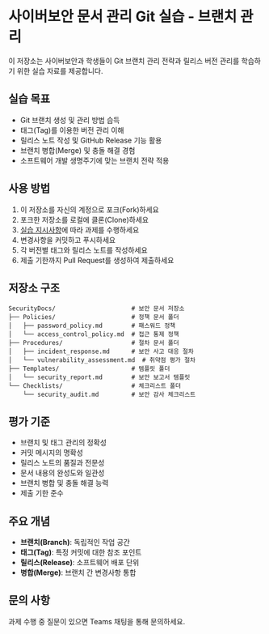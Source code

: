 # 사이버보안 문서 관리 Git 실습 - 브랜치 관리

이 저장소는 사이버보안과 학생들이 Git 브랜치 관리 전략과 릴리스 버전 관리를 학습하기 위한 실습 자료를 제공합니다.

## 실습 목표
- Git 브랜치 생성 및 관리 방법 습득
- 태그(Tag)를 이용한 버전 관리 이해
- 릴리스 노트 작성 및 GitHub Release 기능 활용
- 브랜치 병합(Merge) 및 충돌 해결 경험
- 소프트웨어 개발 생명주기에 맞는 브랜치 전략 적용

## 사용 방법
1. 이 저장소를 자신의 계정으로 포크(Fork)하세요
2. 포크한 저장소를 로컬에 클론(Clone)하세요
3. [실습 지시사항](./assignment-02.md)에 따라 과제를 수행하세요
4. 변경사항을 커밋하고 푸시하세요
5. 각 버전별 태그와 릴리스 노트를 작성하세요
6. 제출 기한까지 Pull Request를 생성하여 제출하세요

## 저장소 구조
```
SecurityDocs/                     # 보안 문서 저장소
├── Policies/                     # 정책 문서 폴더
│   ├── password_policy.md        # 패스워드 정책
│   └── access_control_policy.md  # 접근 통제 정책
├── Procedures/                   # 절차 문서 폴더
│   ├── incident_response.md      # 보안 사고 대응 절차
│   └── vulnerability_assessment.md  # 취약점 평가 절차
├── Templates/                    # 템플릿 폴더
│   └── security_report.md        # 보안 보고서 템플릿
└── Checklists/                   # 체크리스트 폴더
    └── security_audit.md         # 보안 감사 체크리스트
```

## 평가 기준
- 브랜치 및 태그 관리의 정확성
- 커밋 메시지의 명확성
- 릴리스 노트의 품질과 전문성
- 문서 내용의 완성도와 일관성
- 브랜치 병합 및 충돌 해결 능력
- 제출 기한 준수

## 주요 개념
- **브랜치(Branch)**: 독립적인 작업 공간
- **태그(Tag)**: 특정 커밋에 대한 참조 포인트
- **릴리스(Release)**: 소프트웨어 배포 단위
- **병합(Merge)**: 브랜치 간 변경사항 통합

## 문의 사항
과제 수행 중 질문이 있으면 Teams 채팅을 통해 문의하세요.